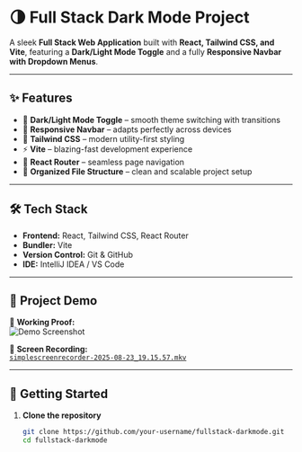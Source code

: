# 🌗 Full Stack Dark Mode Project  

A sleek **Full Stack Web Application** built with **React, Tailwind CSS, and Vite**, featuring a **Dark/Light Mode Toggle** and a fully **Responsive Navbar with Dropdown Menus**.  

---

## ✨ Features  

- 🌙 **Dark/Light Mode Toggle** – smooth theme switching with transitions  
- 📱 **Responsive Navbar** – adapts perfectly across devices  
- 🎨 **Tailwind CSS** – modern utility-first styling  
- ⚡ **Vite** – blazing-fast development experience  
- 🔀 **React Router** – seamless page navigation  
- 📂 **Organized File Structure** – clean and scalable project setup  

---

## 🛠️ Tech Stack  

- **Frontend:** React, Tailwind CSS, React Router  
- **Bundler:** Vite  
- **Version Control:** Git & GitHub  
- **IDE:** IntelliJ IDEA / VS Code  

---

## 📸 Project Demo  

🎥 **Working Proof:**  
![Demo Screenshot](./assets)  

📂 **Screen Recording:**  
[`simplescreenrecorder-2025-08-23_19.15.57.mkv`](./assets/simplescreenrecorder-2025-08-23_19.15.57.mkv)  

---

## 🚀 Getting Started  

1. **Clone the repository**  
   ```bash
   git clone https://github.com/your-username/fullstack-darkmode.git
   cd fullstack-darkmode
